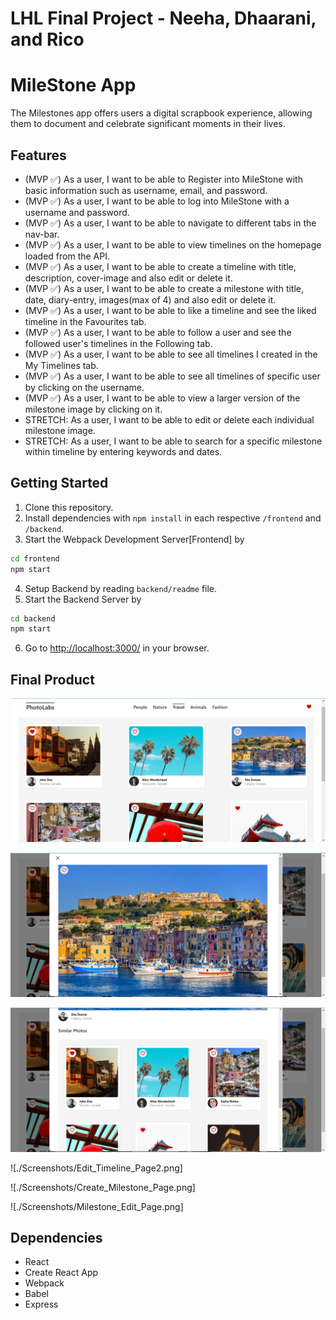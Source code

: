 # LHL Final Project - Neeha, Dhaarani, and Rico

# MileStone App

The Milestones app offers users a digital scrapbook experience, allowing them to document and celebrate significant moments in their lives.

## Features

- (MVP ✅) As a user, I want to be able to Register into MileStone with basic information such as username, email, and password.
- (MVP ✅) As a user, I want to be able to log into MileStone with a username and password.
- (MVP ✅) As a user, I want to be able to navigate to different tabs in the nav-bar.
- (MVP ✅) As a user, I want to be able to view timelines on the homepage loaded from the API.
- (MVP ✅) As a user, I want to be able to create a timeline with title, description, cover-image and also edit or delete it.
- (MVP ✅) As a user, I want to be able to create a milestone with title, date, diary-entry, images(max of 4) and also edit or delete it.
- (MVP ✅) As a user, I want to be able to like a timeline and see the liked timeline in the Favourites tab.
- (MVP ✅) As a user, I want to be able to follow a user and see the followed user's timelines in the Following tab.
- (MVP ✅) As a user, I want to be able to see all timelines I created in the My Timelines tab.
- (MVP ✅) As a user, I want to be able to see all timelines of specific user by clicking on the username.
- (MVP ✅) As a user, I want to be able to view a larger version of the milestone image by clicking on it.
- STRETCH: As a user, I want to be able to edit or delete each individual milestone image.
- STRETCH: As a user, I want to be able to search for a specific milestone within timeline by entering keywords and dates.

## Getting Started

1. Clone this repository.
2. Install dependencies with `npm install` in each respective `/frontend` and `/backend`.
3. Start the Webpack Development Server[Frontend] by

```sh
cd frontend
npm start
```

4. Setup Backend by reading `backend/readme` file.
5. Start the Backend Server by

```sh
cd backend
npm start
```

6. Go to <http://localhost:3000/> in your browser.

## Final Product

![./Screenshots/HomePage.png](https://github.com/sudhaarani/photolabs-starter/blob/main/frontend/screenshots/Homepage.png)

![./Screenshots/Timeline_View_Page.png](https://github.com/sudhaarani/photolabs-starter/blob/main/frontend/screenshots/Modal_1.png)

![./Screenshots/Edit_Timeline_Page1.png](https://github.com/sudhaarani/photolabs-starter/blob/main/frontend/screenshots/Modal_2.png)

![./Screenshots/Edit_Timeline_Page2.png]

![./Screenshots/Create_Milestone_Page.png]

![./Screenshots/Milestone_Edit_Page.png]

## Dependencies

- React
- Create React App
- Webpack
- Babel
- Express
